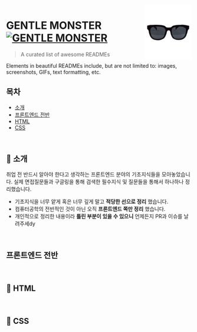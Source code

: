 <img src="./public/images/github.png" align="right" />

# GENTLE MONSTER [![GENTLE MONSTER](https://cdn.jsdelivr.net/gh/sindresorhus/awesome@d7305f38d29fed78fa85652e3a63e154dd8e8829/media/badge.svg)](https://delicate-longma-d20402.netlify.app/)
> A curated list of awesome READMEs

Elements in beautiful READMEs include, but are not limited to: images, screenshots, GIFs, text formatting, etc.


## 목차

* [소개](#tada-소개)
* [프론트엔드 전반](#프론트엔드-전반)
* [HTML](#page_with_curl-html)
* [CSS](#lipstick-css)


<br>

## :tada: 소개

취업 전 반드시 알아야 한다고 생각하는 프론트엔드 분야의 기초지식들을 모아놓았습니다. 실제 면접질문들과 구글링을 통해 검색한 필수지식 및 질문들을 통해서 하나하나 정리했습니다.

* 기초지식을 너무 얕게 혹은 너무 깊게 말고 **적당한 선으로 정리** 했습니다.
* 컴퓨터공학의 전반적인 것이 아닌 오직 **프론트엔드 쪽만 정리** 했습니다.
* 개인적으로 정리한 내용이라 **틀린 부분이 있을 수 있으니** 언제든지 PR과 이슈를 날려주세dy

<br>

## 프론트엔드 전반

<br>

## :page_with_curl: HTML


<br>

## :lipstick: CSS




